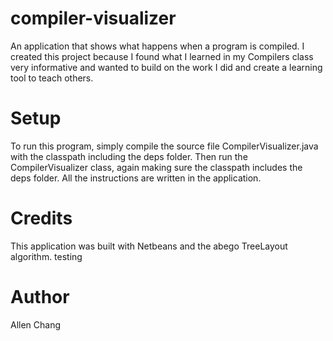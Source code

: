 # compiler-visualizer
An application that shows what happens when a program is compiled. I created this project because I found what I learned in my Compilers class very informative and wanted to build on the work I did and create a learning tool to teach others.

# Setup
To run this program, simply compile the source file CompilerVisualizer.java with the classpath including the deps folder. Then run the CompilerVisualizer class, again making sure the classpath includes the deps folder. All the instructions are written in the application.

# Credits
This application was built with Netbeans and the abego TreeLayout algorithm.
    testing
# Author
Allen Chang
